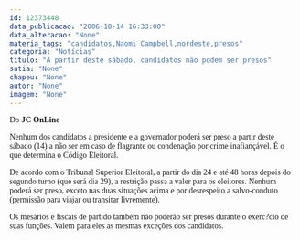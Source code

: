 ```yaml
---
id: 12373448
data_publicacao: "2006-10-14 16:33:00"
data_alteracao: "None"
materia_tags: "candidatos,Naomi Campbell,nordeste,presos"
categoria: "Notícias"
titulo: "A partir deste sábado, candidatos não podem ser presos"
sutia: "None"
chapeu: "None"
autor: "None"
imagem: "None"
---
```

<p><P><FONT face=Verdana>Do <STRONG>JC OnLine</STRONG></FONT></P></p>
<p><P><FONT face=Verdana>Nenhum dos candidatos a presidente e a governador poderá ser preso a partir deste sábado (14) a não ser em caso de flagrante ou condenação por crime inafiançável. É o que determina o Código Eleitoral.</FONT></P></p>
<p><P><FONT face=Verdana>De acordo com o Tribunal Superior Eleitoral, a partir do dia 24 e até 48 horas depois do segundo turno (que será dia 29), a restrição passa a valer para os eleitores. Nenhum poderá ser preso, exceto nas duas situações acima e por desrespeito a salvo-conduto (permissão para viajar ou transitar livremente).</FONT></P></p>
<p><P><FONT face=Verdana>Os mesários e fiscais de partido também não poderão ser presos durante o exerc?cio de suas funções. Valem para eles as mesmas exceções dos candidatos.</FONT></P> </p>
